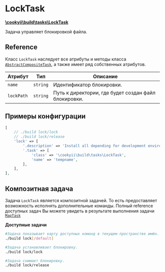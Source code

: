 LockTask
========

[**\cookyii\build\tasks\LockTask**](https://github.com/cookyii/build/blob/master/tasks/LockTask.php)

Задача управляет блокировкой файла.

Reference
---------

Класс `LockTask` наследует все атрибуты и методы класса [`AbstractCompositeTask`][], а также имеет ряд собственных атрибутов.

| Атрибут | Тип | Описание | 
| ------- | --- | -------- |
| `name` | `string` | Идентификатор блокировки. |
| `lockPath` | `string` | Путь к директории, где будет создан файл блокировки. |

Примеры конфигурации
--------------------
```php
[
    // ./build lock/lock
    // ./build lock/release
    'lock' => [
        '.description' => 'Install all depending for development environment (with `require-dev`)',
        '.task' => [
            'class' => '\cookyii\build\tasks\LockTask',
            'name' => 'tempname',
        ],
    ],
],
```

Композитная задача
------------------

Задача `LockTask` является композитной задачей. То есть предоставляет возможность исполнять дополнительные команды.
Полный reference доступных задач Вы можете увидеть в результате выполнения задачи [`MapTask`][]

**Доступные задачи**

```bash
#Задача показывает карту доступных команд в текущем пространстве имён.
./build lock[/default]

#Задача устанавливает блокировку.
./build lock/lock

#Задача снимает блокировку.
./build lock/release
```

[`AbstractCompositeTask`]: 03-reference-abstract-composite-task.md
[`MapTask`]: 03-reference-task-map.md
